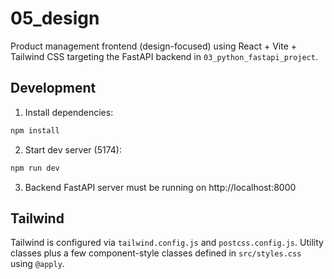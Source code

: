 # 05_design

Product management frontend (design-focused) using React + Vite + Tailwind CSS targeting the FastAPI backend in `03_python_fastapi_project`.

## Development

1. Install dependencies:
```bash
npm install
```
2. Start dev server (5174):
```bash
npm run dev
```
3. Backend FastAPI server must be running on http://localhost:8000

## Tailwind
Tailwind is configured via `tailwind.config.js` and `postcss.config.js`. Utility classes plus a few component-style classes defined in `src/styles.css` using `@apply`.
